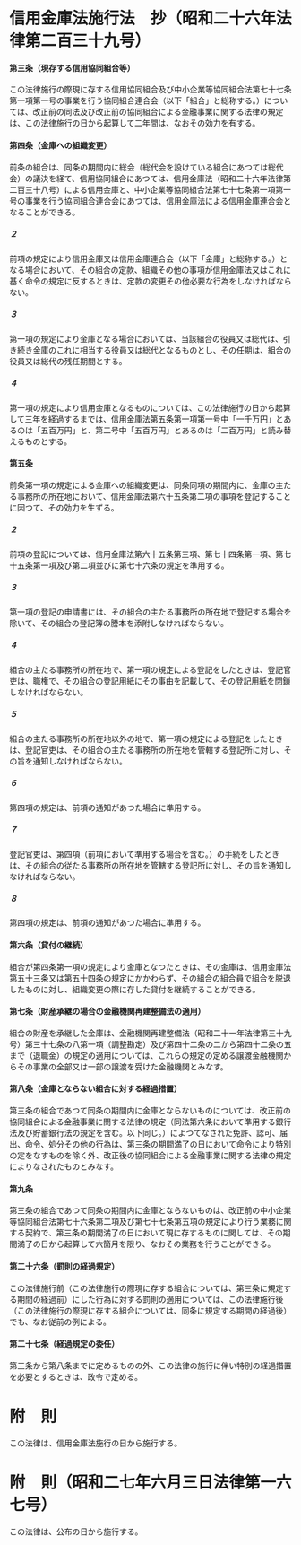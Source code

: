 # 信用金庫法施行法　抄（昭和二十六年法律第二百三十九号）
#### 第三条（現存する信用協同組合等）
この法律施行の際現に存する信用協同組合及び中小企業等協同組合法第七十七条第一項第一号の事業を行う協同組合連合会（以下「組合」と総称する。）については、改正前の同法及び改正前の協同組合による金融事業に関する法律の規定は、この法律施行の日から起算して二年間は、なおその効力を有する。
#### 第四条（金庫への組織変更）
前条の組合は、同条の期間内に総会（総代会を設けている組合にあつては総代会）の議決を経て、信用協同組合にあつては、信用金庫法（昭和二十六年法律第二百三十八号）による信用金庫と、中小企業等協同組合法第七十七条第一項第一号の事業を行う協同組合連合会にあつては、信用金庫法による信用金庫連合会となることができる。
##### ２
前項の規定により信用金庫又は信用金庫連合会（以下「金庫」と総称する。）となる場合において、その組合の定款、組織その他の事項が信用金庫法又はこれに基く命令の規定に反するときは、定款の変更その他必要な行為をしなければならない。
##### ３
第一項の規定により金庫となる場合においては、当該組合の役員又は総代は、引き続き金庫のこれに相当する役員又は総代となるものとし、その任期は、組合の役員又は総代の残任期間とする。
##### ４
第一項の規定により信用金庫となるものについては、この法律施行の日から起算して三年を経過するまでは、信用金庫法第五条第一項第一号中「一千万円」とあるのは「五百万円」と、第二号中「五百万円」とあるのは「二百万円」と読み替えるものとする。
#### 第五条
前条第一項の規定による金庫への組織変更は、同条同項の期間内に、金庫の主たる事務所の所在地において、信用金庫法第六十五条第二項の事項を登記することに因つて、その効力を生ずる。
##### ２
前項の登記については、信用金庫法第六十五条第三項、第七十四条第一項、第七十五条第一項及び第二項並びに第七十六条の規定を準用する。
##### ３
第一項の登記の申請書には、その組合の主たる事務所の所在地で登記する場合を除いて、その組合の登記簿の謄本を添附しなければならない。
##### ４
組合の主たる事務所の所在地で、第一項の規定による登記をしたときは、登記官吏は、職権で、その組合の登記用紙にその事由を記載して、その登記用紙を閉鎖しなければならない。
##### ５
組合の主たる事務所の所在地以外の地で、第一項の規定による登記をしたときは、登記官吏は、その組合の主たる事務所の所在地を管轄する登記所に対し、その旨を通知しなければならない。
##### ６
第四項の規定は、前項の通知があつた場合に準用する。
##### ７
登記官吏は、第四項（前項において準用する場合を含む。）の手続をしたときは、その組合の従たる事務所の所在地を管轄する登記所に対し、その旨を通知しなければならない。
##### ８
第四項の規定は、前項の通知があつた場合に準用する。
#### 第六条（貸付の継続）
組合が第四条第一項の規定により金庫となつたときは、その金庫は、信用金庫法第五十三条又は第五十四条の規定にかかわらず、その組合の組合員で組合を脱退したものに対し、組織変更の際に存した貸付を継続することができる。
#### 第七条（財産承継の場合の金融機関再建整備法の適用）
組合の財産を承継した金庫は、金融機関再建整備法（昭和二十一年法律第三十九号）第三十七条の八第一項（調整勘定）及び第四十二条の二から第四十二条の五まで（退職金）の規定の適用については、これらの規定の定める譲渡金融機関からその事業の全部又は一部の譲渡を受けた金融機関とみなす。
#### 第八条（金庫とならない組合に対する経過措置）
第三条の組合であつて同条の期間内に金庫とならないものについては、改正前の協同組合による金融事業に関する法律の規定（同法第六条において準用する銀行法及び貯蓄銀行法の規定を含む。以下同じ。）によつてなされた免許、認可、届出、命令、処分その他の行為は、第三条の期間満了の日において命令により特別の定をなすものを除く外、改正後の協同組合による金融事業に関する法律の規定によりなされたものとみなす。
#### 第九条
第三条の組合であつて同条の期間内に金庫とならないものは、改正前の中小企業等協同組合法第七十六条第二項及び第七十七条第五項の規定により行う業務に関する契約で、第三条の期間満了の日において現に存するものに関しては、その期間満了の日から起算して六箇月を限り、なおその業務を行うことができる。
#### 第二十六条（罰則の経過規定）
この法律施行前（この法律施行の際現に存する組合については、第三条に規定する期間の経過前）にした行為に対する罰則の適用については、この法律施行後（この法律施行の際現に存する組合については、同条に規定する期間の経過後）でも、なお従前の例による。
#### 第二十七条（経過規定の委任）
第三条から第八条までに定めるものの外、この法律の施行に伴い特別の経過措置を必要とするときは、政令で定める。
# 附　則
この法律は、信用金庫法施行の日から施行する。
# 附　則（昭和二七年六月三日法律第一六七号）
この法律は、公布の日から施行する。
